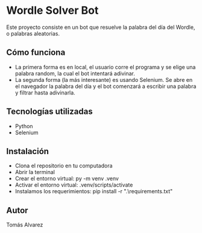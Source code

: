# Wordle Solver Bot

Este proyecto consiste en un bot que resuelve la palabra del día del Wordle, o palabras aleatorias.

## Cómo funciona

- La primera forma es en local, el usuario corre el programa y se elige una palabra random, la cual el bot intentará adivinar.
- La segunda forma (la más interesante) es usando Selenium. Se abre en el navegador la palabra del día y el bot comenzará a escribir una palabra y filtrar hasta adivinarla.

## Tecnologías utilizadas

- Python
- Selenium

## Instalación

- Clona el repositorio en tu computadora
- Abrir la terminal 
- Crear el entorno virtual: py -m venv .venv
- Activar el entorno virtual: .venv/scripts/activate
- Instalamos los requerimientos: pip install -r ".\requirements.txt"

## Autor
Tomás Alvarez